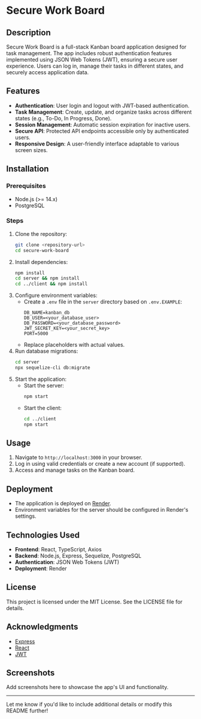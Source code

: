 # Secure Work Board

## Description
Secure Work Board is a full-stack Kanban board application designed for task management. The app includes robust authentication features implemented using JSON Web Tokens (JWT), ensuring a secure user experience. Users can log in, manage their tasks in different states, and securely access application data.

## Features
- **Authentication**: User login and logout with JWT-based authentication.
- **Task Management**: Create, update, and organize tasks across different states (e.g., To-Do, In Progress, Done).
- **Session Management**: Automatic session expiration for inactive users.
- **Secure API**: Protected API endpoints accessible only by authenticated users.
- **Responsive Design**: A user-friendly interface adaptable to various screen sizes.

## Installation
### Prerequisites
- Node.js (>= 14.x)
- PostgreSQL

### Steps
1. Clone the repository:
   ```bash
   git clone <repository-url>
   cd secure-work-board
   ```
2. Install dependencies:
   ```bash
   npm install
   cd server && npm install
   cd ../client && npm install
   ```
3. Configure environment variables:
   - Create a `.env` file in the `server` directory based on `.env.EXAMPLE`:
     ```
     DB_NAME=kanban_db
     DB_USER=<your_database_user>
     DB_PASSWORD=<your_database_password>
     JWT_SECRET_KEY=<your_secret_key>
     PORT=5000
     ```
   - Replace placeholders with actual values.
4. Run database migrations:
   ```bash
   cd server
   npx sequelize-cli db:migrate
   ```
5. Start the application:
   - Start the server:
     ```bash
     npm start
     ```
   - Start the client:
     ```bash
     cd ../client
     npm start
     ```

## Usage
1. Navigate to `http://localhost:3000` in your browser.
2. Log in using valid credentials or create a new account (if supported).
3. Access and manage tasks on the Kanban board.

## Deployment
- The application is deployed on [Render](https://render.com).
- Environment variables for the server should be configured in Render's settings.

## Technologies Used
- **Frontend**: React, TypeScript, Axios
- **Backend**: Node.js, Express, Sequelize, PostgreSQL
- **Authentication**: JSON Web Tokens (JWT)
- **Deployment**: Render

## License
This project is licensed under the MIT License. See the LICENSE file for details.

## Acknowledgments
- [Express](https://expressjs.com/)
- [React](https://reactjs.org/)
- [JWT](https://jwt.io/)

## Screenshots
Add screenshots here to showcase the app's UI and functionality.

---

Let me know if you'd like to include additional details or modify this README further!

